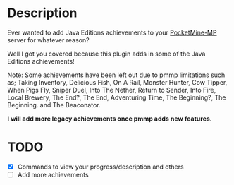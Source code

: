 # Description
Ever wanted to add Java Editions achievements to your [PocketMine-MP](https://pmmp.io) server for whatever reason? 

Well I got you covered because this plugin adds in some of the Java Editions achievements!

Note: Some achievements have been left out due to pmmp limitations such as; Taking Inventory, Delicious Fish, On A Rail, Monster Hunter, Cow Tipper, When Pigs Fly, Sniper Duel, Into The Nether, Return to Sender, Into Fire, Local Brewery, The End?, The End, Adventuring Time, The Beginning?, The Beginning. and The Beaconator.

**I will add more legacy achievements once pmmp adds new features.**

# TODO
- [x] Commands to view your progress/description and others
- [ ] Add more achievements

